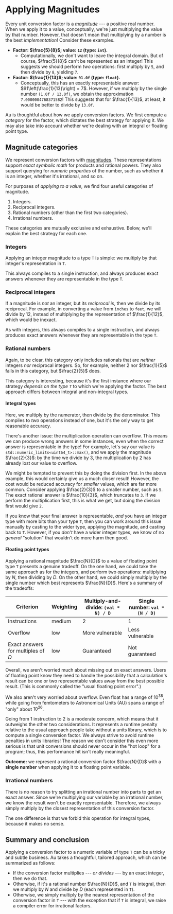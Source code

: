 # Applying Magnitudes

Every unit conversion factor is a [_magnitude_](../../reference/magnitude.md) --- a positive real
number.  When we apply it to a value, conceptually, we're just multiplying the value by that number.
However, that doesn't mean that multiplying by a number is the best _implementation_!  Consider
these examples.

- **Factor: $\frac{5}{8}$; value: `12` (type: `int`).**
    - Computationally, we don't want to leave the integral domain.  But of course, $\frac{5}{8}$
      can't be represented as an integer!  This suggests we should perform _two_ operations: first
      multiply by `5`, and then divide by `8`, yielding `7`.
- **Factor: $\frac{1}{13}$; value: `91.0f` (type: `float`).**
    - Conceptually, this has an exactly representable answer: $91\left(\frac{1}{13}\right) = 7$.
      However, if we multiply by the single number `(1.0f / 13.0f)`, we obtain the approximation
      `7.0000004768371582`!  This suggests that for $\frac{1}{13}$, at least, it would be better to
      divide by `13.0f`.

Au is thoughtful about how we apply conversion factors.  We first compute a _category_ for the
factor, which dictates the best strategy for applying it.  We may also take into account whether
we're dealing with an integral or floating point type.

## Magnitude categories

We represent conversion factors with [magnitudes](../../reference/magnitude.md).  These
representations support _exact symbolic math_ for products and rational powers.  They also support
querying for _numeric properties_ of the number, such as whether it is an integer, whether it's
irrational, and so on.

For purposes of _applying to a value_, we find four useful categories of magnitude.

1. Integers.
2. Reciprocal integers.
3. Rational numbers (other than the first two categories).
4. Irrational numbers.

These categories are mutually exclusive and exhaustive.  Below, we'll explain the best strategy for
each one.

### Integers

Applying an integer magnitude to a type `T` is simple: we multiply by that integer's representation
in `T`.

This always compiles to a single instruction, and always produces exact answers whenever they are
representable in the type `T`.

### Reciprocal integers

If a magnitude is _not_ an integer, but its _reciprocal is_, then we divide by its reciprocal.  For
example, in converting a value from `inches` to `feet`, we will divide by $12$, instead of
multiplying by the representation of $\frac{1}{12}$, which would be inexact.

As with integers, this always compiles to a single instruction, and always produces exact answers
whenever they are representable in the type `T`.

### Rational numbers

Again, to be clear, this category only includes rationals that are _neither_ integers _nor_
reciprocal integers.  So, for example, neither $2$ nor $\frac{1}{5}$ falls in this category, but
$\frac{2}{5}$ does.

This category is interesting, because it's the first instance where our strategy _depends on the
type `T`_ to which we're applying the factor.  The best approach differs between integral and
non-integral types.

#### Integral types

Here, we multiply by the numerator, then divide by the denominator.  This compiles to _two_
operations instead of one, but it's the only way to get reasonable accuracy.

There's another issue: the multiplication operation can overflow.  This means we can produce wrong
answers in some instances, even when the correct answer is representable in the type!  For example,
let's say our value is `std::numeric_limits<uint64_t>::max()`, and we apply the magnitude
$\frac{2}{3}$: by the time we divide by $3$, the multiplication by $2$ has already lost our value to
overflow.

We might be tempted to prevent this by doing the division first.  In the above example, this would
certainly give us a much closer result!  However, the cost would be reduced accuracy for _smaller_
values, which are far more common.  Consider applying $\frac{2}{3}$ to a smaller number, such as
`5`.  The exact rational answer is $\frac{10}{3}$, which truncates to `3`.  If we perform the
multiplication first, this is what we get, but doing the division first would give `2`.

If you know that your final answer is representable, _and_ you have an integer type with more bits
than your type `T`, then you can work around this issue manually by casting to the wider type,
applying the magnitude, and casting back to `T`. However, if you _don't_ have a wider integer types,
we know of no _general_ "solution" that wouldn't do more harm then good.

#### Floating point types

Applying a rational magnitude $\frac{N}{D}$ to a value of floating point type `T` presents a genuine
tradeoff. On the one hand, we could take the same approach as for the integers, and perform two
operations: multiplying by $N$, then dividing by $D$.  On the other hand, we could simply multiply
by the single number which best represents $\frac{N}{D}$.  Here's a summary of the tradeoffs:

Criterion | Weighting | Multiply-and-divide: `(val * N) / D` | Single number: `val * (N / D)`
---|---|---|---
Instructions | medium | 2 | 1
Overflow | low | More vulnerable | Less vulnerable
Exact answers for multiples of $D$ | low | Guaranteed | Not guaranteed

Overall, we aren't worried much about missing out on exact answers.  Users of floating point know
they need to handle the possibility that a calculation's result can be one or two representable
values away from the best possible result.  (This is commonly called the "usual floating point
error".)

We also aren't very worried about overflow.  Even float has a range of $10^{38}$, while going from
femtometers to Astronomical Units (AU) spans a range of "only" about $10^{26}$.

Going from 1 instruction to 2 is a moderate concern, which means that it outweighs the other two
considerations.  It represents a runtime penalty relative to the usual approach people take without
a units library, which is to compute a single conversion factor.  We always strive to avoid runtime
penalties in units libraries! The reason we don't consider this even more serious is that unit
conversions should never occur in the "hot loop" for a program; thus, this performance hit isn't
really meaningful.

**Outcome:** we represent a rational conversion factor $\frac{N}{D}$ with a **single number** when
applying it to a floating point variable.

### Irrational numbers

There is no reason to try splitting an irrational number into parts to get an exact answer.  Since
we're multiplying our variable by an irrational number, we know the result won't be exactly
representable.  Therefore, we always simply multiply by the closest representation of this
conversion factor.

The one difference is that we forbid this operation for integral types, because it makes no sense.

## Summary and conclusion

Applying a conversion factor to a numeric variable of type `T` can be a tricky and subtle business.
Au takes a thoughtful, tailored approach, which can be summarized as follows:

- If the conversion factor multiplies --- _or divides_ --- by an exact integer, then we do that.
- Otherwise, if it's a rational number $\frac{N}{D}$, and `T` is integral, then we multiply by $N$
  and divide by $D$ (each represented in `T`).
- Otherwise, we simply multiply by the nearest representation of the conversion factor in `T` ---
  with the exception that if `T` is integral, we raise a compiler error for irrational factors.
